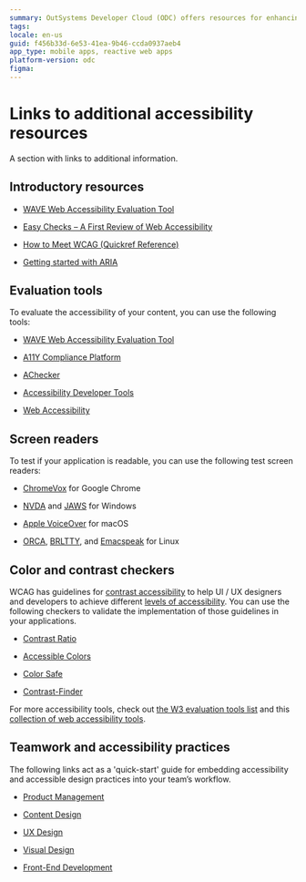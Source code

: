 ```yaml
---
summary: OutSystems Developer Cloud (ODC) offers resources for enhancing web accessibility, including evaluation tools and screen readers.
tags:
locale: en-us
guid: f456b33d-6e53-41ea-9b46-ccda0937aeb4
app_type: mobile apps, reactive web apps
platform-version: odc
figma:
---
```

# Links to additional accessibility resources

A section with links to additional information.

## Introductory resources

* [WAVE Web Accessibility Evaluation Tool](https://wave.webaim.org/) 

* [Easy Checks – A First Review of Web Accessibility](https://www.w3.org/WAI/test-evaluate/preliminary/)

* [How to Meet WCAG (Quickref Reference)](https://www.w3.org/WAI/WCAG21/quickref/)

* [Getting started with ARIA](https://a11yproject.com/posts/getting-started-aria/) 
 
## Evaluation tools

To evaluate the accessibility of your content, you can use the following tools:

* [WAVE Web Accessibility Evaluation Tool](https://wave.webaim.org/)

* [A11Y Compliance Platform](http://www.boia.org/?wc3)

* [AChecker](https://achecker.ca/checker/index.php)

* [Accessibility Developer Tools](https://chrome.google.com/webstore/detail/accessibility-developer-t/fpkknkljclfencbdbgkenhalefipecmb?hl=en)

* [Web Accessibility](https://www.webaccessibility.com/)

## Screen readers

To test if your application is readable, you can use the following test screen readers:

* [ChromeVox](https://chrome.google.com/webstore/detail/chromevox/kgejglhpjiefppelpmljglcjbhoiplfn?hl=pt-PT) for Google Chrome

* [NVDA](https://www.nvaccess.org/) and [JAWS](http://www.freedomscientific.com/Products/software/JAWS/) for Windows

* [Apple VoiceOver](https://www.apple.com/accessibility/mac/vision/) for macOS

* [ORCA](https://help.gnome.org/users/orca/stable/), [BRLTTY](http://mielke.cc/brltty/), and [Emacspeak](http://emacspeak.sourceforge.net/) for Linux

## Color and contrast checkers

WCAG has guidelines for [contrast accessibility](https://www.w3.org/TR/UNDERSTANDING-WCAG20/visual-audio-contrast-contrast.html) to help UI / UX designers and developers to achieve different [levels of accessibility](http://www.w3.org/TR/UNDERSTANDING-WCAG20/conformance.html#uc-levels-head). You can use the following checkers to validate the implementation of those guidelines in your applications.

* [Contrast Ratio](https://contrast-ratio.com/)

* [Accessible Colors](http://accessible-colors.com/)

* [Color Safe](http://colorsafe.co/)

* [Contrast-Finder](http://contrast-finder.tanaguru.com/)

For more accessibility tools, check out [the W3 evaluation tools list](https://www.w3.org/WAI/ER/tools/) and this [collection of web accessibility tools](https://github.com/collections/web-accessibility).

## Teamwork and accessibility practices

The following links act as a 'quick-start' guide for embedding accessibility and accessible design practices into your team’s workflow.

* [Product Management](https://accessibility.digital.gov/product/getting-started/)

* [Content Design](https://accessibility.digital.gov/content-design/getting-started/)

* [UX Design](https://accessibility.digital.gov/ux/getting-started/)

* [Visual Design](https://accessibility.digital.gov/visual-design/getting-started/)

* [Front-End Development](https://accessibility.digital.gov/front-end/getting-started/)

